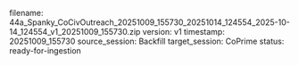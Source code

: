 filename: 44a_Spanky_CoCivOutreach_20251009_155730_20251014_124554_2025-10-14_124554_v1_20251009_155730.zip
version: v1
timestamp: 20251009_155730
source_session: Backfill
target_session: CoPrime
status: ready-for-ingestion

